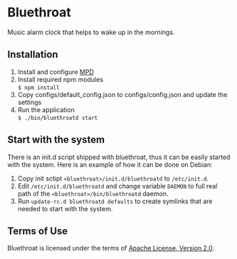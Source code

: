 # Bluethroat

Music alarm clock that helps to wake up in the mornings.

## Installation

1. Install and configure [MPD](http://www.musicpd.org/)
2. Install required npm modules  
    ```$ npm install```
3. Copy configs/default_config.json to configs/config.json and update the
settings
4. Run the application  
    ```$ ./bin/bluethroatd start```

## Start with the system

There is an init.d script shipped with bluethroat, thus it can be easily started
with the system. Here is an example of how it can be done on Debian:

1. Copy init sctipt ```<bluethroat>/init.d/bluethroatd``` to ```/etc/init.d```.
2. Edit ```/etc/init.d/bluethroatd``` and change variable ```DAEMON``` to full
real path of the ```<bluethroat>/bin/bluethroatd``` daemon.
4. Run ```update-rc.d bluethroatd defaults``` to create symlinks that are needed
to start with the system.

## Terms of Use

Bluethroat is licensed under the terms of [Apache License, Version 2.0](http://www.apache.org/licenses/LICENSE-2.0).
